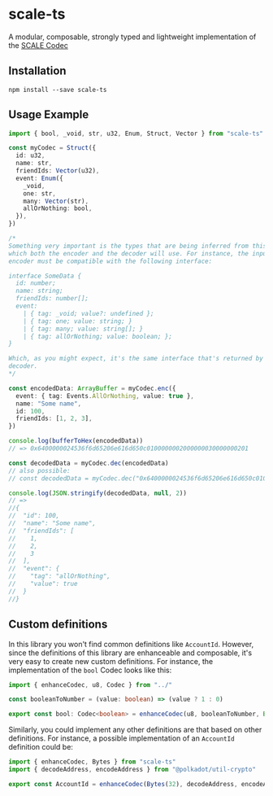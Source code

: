 # scale-ts

A modular, composable, strongly typed and lightweight implementation of the [SCALE Codec](https://docs.substrate.io/v3/advanced/scale-ts/)

## Installation

    npm install --save scale-ts

## Usage Example

```ts
import { bool, _void, str, u32, Enum, Struct, Vector } from "scale-ts"

const myCodec = Struct({
  id: u32,
  name: str,
  friendIds: Vector(u32),
  event: Enum({
    _void,
    one: str,
    many: Vector(str),
    allOrNothing: bool,
  }),
})

/*
Something very important is the types that are being inferred from this definition,
which both the encoder and the decoder will use. For instance, the input of the
encoder must be compatible with the following interface:

interface SomeData {
  id: number;
  name: string;
  friendIds: number[];
  event:
    | { tag: _void; value?: undefined };
    | { tag: one; value: string; }
    | { tag: many; value: string[]; }
    | { tag: allOrNothing; value: boolean; };
}

Which, as you might expect, it's the same interface that's returned by the
decoder.
*/

const encodedData: ArrayBuffer = myCodec.enc({
  event: { tag: Events.AllOrNothing, value: true },
  name: "Some name",
  id: 100,
  friendIds: [1, 2, 3],
})

console.log(bufferToHex(encodedData))
// => 0x6400000024536f6d65206e616d650c0100000002000000030000000201

const decodedData = myCodec.dec(encodedData)
// also possible:
// const decodedData = myCodec.dec("0x6400000024536f6d65206e616d650c0100000002000000030000000201")

console.log(JSON.stringify(decodedData, null, 2))
// =>
//{
//  "id": 100,
//  "name": "Some name",
//  "friendIds": [
//    1,
//    2,
//    3
//  ],
//  "event": {
//    "tag": "allOrNothing",
//    "value": true
//  }
//}
```

## Custom definitions

In this library you won't find common definitions like `AccountId`. However,
since the definitions of this library are enhanceable and composable, it's
very easy to create new custom definitions. For instance, the implementation of
the `bool` Codec looks like this:

```ts
import { enhanceCodec, u8, Codec } from "../"

const booleanToNumber = (value: boolean) => (value ? 1 : 0)

export const bool: Codec<boolean> = enhanceCodec(u8, booleanToNumber, Boolean)
```

Similarly, you could implement any other definitions are that based on other
definitions. For instance, a possible implementation of an `AccountId`
definition could be:

```ts
import { enhanceCodec, Bytes } from "scale-ts"
import { decodeAddress, encodeAddress } from "@polkadot/util-crypto"

export const AccountId = enhanceCodec(Bytes(32), decodeAddress, encodeAddress)
```
